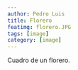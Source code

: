 ```yaml
---
author: Pedro Luis
title: Florero 
featimg: florero.JPG
tags: [image]
category: [image]
---
```

Cuadro de un florero.
